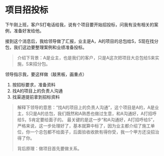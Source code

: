 # 项目招投标

下午刚上班，客户S打电话给我，说有个项目要开始招投标，问我有没有相关的案例，准备好发给他。

接到这个消息后，我给领导做了汇报，业主是A，A的项目的总包给S，S现在找分包，我们这边要整理案例和业绩准备投标。

> 介绍下背景：A是业主，也是我们的客户，只是A这次把项目大总包给S来实施，S来招分包。

领导指示我，要这样做（敲黑板，画重点）

1. 按招标要求，准备资料
2. 找A的项目上的负责人沟通
3. 找渠道提前拿到招标资料

> 解释下领导的意思：“找A的项目上的负责人沟通”，这个项目是A的，A是业主，S只是A的总包，我们既然和A熟悉也做过生意，和A沟通好，A打招呼给S，S肯定要给面子的。
> 最关键的是这一步“和A沟通好，A打招呼给S”，严格来说，这一步处理好了，基本就算中标了，因为业主都介绍了施工单位，你一个总包都不给面子，后面验收收款有得你受，我一个甲方还没招治得了你。
>
> 背后原理：做项目首先要做关系。
